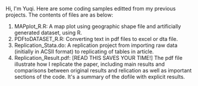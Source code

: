 Hi, I'm Yuqi. Here are some coding samples editted from my previous projects. 
The contents of files are as below: 
1. MAPplot_R.R: A map plot using geographic shape file and artificially generated dataset, using R.
2. PDFtoDATASET_R.R: Converting text in pdf files to excel or dta file.
3. Replication_Stata.do: A replication project from importing raw data (initially in ACSII format) to replicating of tables in article.
4. Replication_Result.pdf: [READ THIS SAVES YOUR TIME!] The pdf file illustrate how I replicate the paper, including main results and comparisons between original results and relication as well as important sections of the code. It's a summary of the dofile with explicit results.
